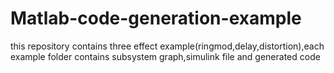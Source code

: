 # Matlab-code-generation-example
this repository contains three effect example(ringmod,delay,distortion),each example folder contains subsystem graph,simulink file and generated code
